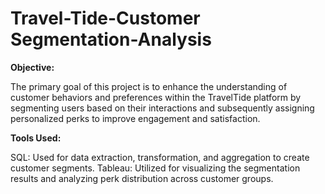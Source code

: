 # Travel-Tide-Customer Segmentation-Analysis

**Objective:**

The primary goal of this project is to enhance the understanding of customer behaviors and preferences within the TravelTide platform by segmenting users based on their interactions and subsequently assigning personalized perks to improve engagement and satisfaction.

**Tools Used:**

SQL: Used for data extraction, transformation, and aggregation to create customer segments.
Tableau: Utilized for visualizing the segmentation results and analyzing perk distribution across customer groups.
